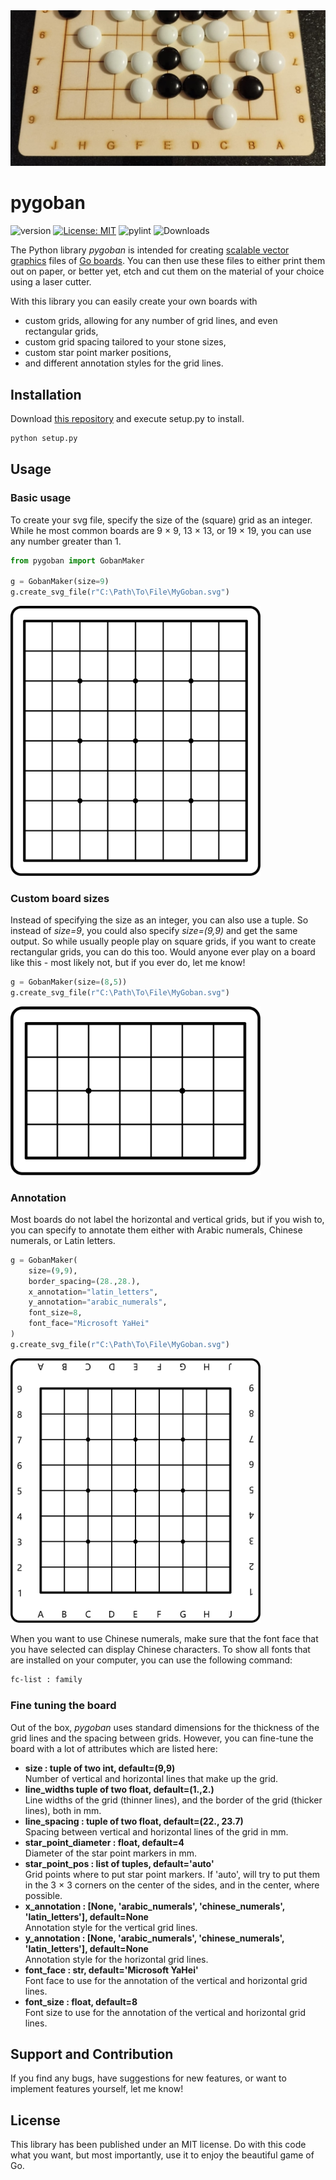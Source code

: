 <img src="./img/pygoban_header.jpg"/>

# pygoban

![version](https://img.shields.io/badge/version-0.1.0-orange)
[![License: MIT](https://img.shields.io/badge/License-MIT-yellow.svg)](https://github.com/StefanHauer/pygoban/LICENSE.txt)
![pylint](https://github.com/StefanHauer/pygoban/actions/workflows/pylint.yml/badge.svg)
![Downloads](https://img.shields.io/github/downloads/StefanHauer/pygoban/total)

The Python library *pygoban* is intended for creating [scalable vector graphics](https://en.wikipedia.org/wiki/SVG) files of [Go boards](https://en.wikipedia.org/wiki/Go_(game)). You can then use these files to either print them out on paper, or better yet, etch and cut them on the material of your choice using a laser cutter.

With this library you can easily create your own boards with
* custom grids, allowing for any number of grid lines, and even rectangular grids,
* custom grid spacing tailored to your stone sizes,
* custom star point marker positions,
* and different annotation styles for the grid lines.

## Installation

Download [this repository](https://pip.pypa.io/en/stable/) and execute setup.py to install.

```bash
python setup.py
```

## Usage


### Basic usage

To create your svg file, specify the size of the (square) grid as an integer. While he most common boards are 9 $\times$ 9, 13 $\times$ 13, or 19 $\times$ 19, you can use any number greater than 1.

```python
from pygoban import GobanMaker

g = GobanMaker(size=9)
g.create_svg_file(r"C:\Path\To\File\MyGoban.svg")
```

<img src="./img/goban_9x9.svg" width="400"
    title="Example of a 9 times 9 grid."
/>

### Custom board sizes

Instead of specifying the size as an integer, you can also use a tuple. So instead of *size=9*, you could also specify *size=(9,9)* and get the same output. So while usually people play on square grids, if you want to create rectangular grids, you can do this too. Would anyone ever play on a board like this - most likely not, but if you ever do, let me know!

```python
g = GobanMaker(size=(8,5))
g.create_svg_file(r"C:\Path\To\File\MyGoban.svg")
```

<img src="./img/goban_8x5.svg" width="400"
    title="Example of a 8 times 5 grid."
/>

### Annotation

Most boards do not label the horizontal and vertical grids, but if you wish to, you can specify to annotate them either with Arabic numerals, Chinese numerals, or Latin letters.

```python
g = GobanMaker(
    size=(9,9),
    border_spacing=(28.,28.),
    x_annotation="latin_letters",
    y_annotation="arabic_numerals",
    font_size=8,
    font_face="Microsoft YaHei"
)
g.create_svg_file(r"C:\Path\To\File\MyGoban.svg")
```

<img src="./img/goban_9x9_annotated.svg" width="400"
    title="Example of a 9 times 9 grid."
/>

When you want to use Chinese numerals, make sure that the font face that you have selected can display Chinese characters. To show all fonts that are installed on your computer, you can use the following command:

```bash
fc-list : family
```

### Fine tuning the board

Out of the box, *pygoban* uses standard dimensions for the thickness of the grid lines and the spacing between grids. However, you can fine-tune the board with a lot of attributes which are listed here:

* **size : tuple of two int, default=(9,9)**<br>
    Number of vertical and horizontal lines that make up the grid.
* **line_widths tuple of two float, default=(1.,2.)**<br>
    Line widths of the grid (thinner lines), and the border of the grid (thicker lines), both in mm.
* **line_spacing : tuple of two float, default=(22., 23.7)**<br>
    Spacing between vertical and horizontal lines of the grid in mm.
* **star_point_diameter : float, default=4**<br>
    Diameter of the star point markers in mm.
* **star_point_pos : list of tuples, default='auto'**<br>
    Grid points where to put star point markers. If 'auto', will try to put them in the 3 $\times$ 3 corners
    on the center of the sides, and in the center, where possible.
* **x_annotation : [None, 'arabic_numerals', 'chinese_numerals', 'latin_letters'], default=None**<br>
    Annotation style for the vertical grid lines.
* **y_annotation : [None, 'arabic_numerals', 'chinese_numerals', 'latin_letters'], default=None**<br>
    Annotation style for the horizontal grid lines.
* **font_face : str, default='Microsoft YaHei'**<br>
    Font face to use for the annotation of the vertical and horizontal grid lines.
* **font_size : float, default=8**<br>
    Font size to use for the annotation of the vertical and horizontal grid lines.

## Support and Contribution

If you find any bugs, have suggestions for new features, or want to implement features yourself, let me know!

## License

This library has been published under an MIT license. Do with this code what you want, but most importantly, use it to enjoy the beautiful game of Go.
